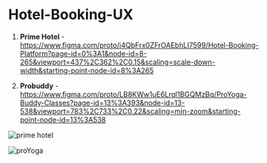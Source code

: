 # Hotel-Booking-UX
1. **Prime Hotel** - https://www.figma.com/proto/i4QbFrx0ZFrOAEbhLI7599/Hotel-Booking-Platform?page-id=0%3A1&node-id=8-265&viewport=437%2C362%2C0.15&scaling=scale-down-width&starting-point-node-id=8%3A265

2. **Probuddy** - https://www.figma.com/proto/LB8KWw1uE6Lrql1BGQMzBq/ProYoga-Buddy-Classes?page-id=13%3A393&node-id=13-538&viewport=783%2C733%2C0.22&scaling=min-zoom&starting-point-node-id=13%3A538


![prime hotel](https://github.com/Rupeshsah23/Hotel-Booking-UX/assets/123934286/966e52ce-1edd-4557-80b1-0e36b2cb4181)

![proYoga](https://github.com/Rupeshsah23/Hotel-Booking-UX/assets/123934286/c756ca1b-328c-41d0-b6e2-e333c19ac052)

